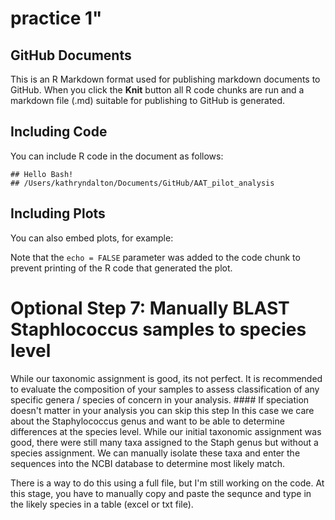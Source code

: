 practice 1"
================

GitHub Documents
----------------

This is an R Markdown format used for publishing markdown documents to GitHub. When you click the **Knit** button all R code chunks are run and a markdown file (.md) suitable for publishing to GitHub is generated.

Including Code
--------------

You can include R code in the document as follows:

    ## Hello Bash!
    ## /Users/kathryndalton/Documents/GitHub/AAT_pilot_analysis

Including Plots
---------------

You can also embed plots, for example:

Note that the `echo = FALSE` parameter was added to the code chunk to prevent printing of the R code that generated the plot.

Optional Step 7: Manually BLAST Staphlococcus samples to species level
======================================================================

While our taxonomic assignment is good, its not perfect. It is recommended to evaluate the composition of your samples to assess classification of any specific genera / species of concern in your analysis. \#\#\#\# If speciation doesn't matter in your analysis you can skip this step In this case we care about the Staphylococcus genus and want to be able to determine differences at the species level. While our initial taxonomic assignment was good, there were still many taxa assigned to the Staph genus but without a species assignment. We can manually isolate these taxa and enter the sequences into the NCBI database to determine most likely match.

There is a way to do this using a full file, but I'm still working on the code. At this stage, you have to manually copy and paste the sequnce and type in the likely species in a table (excel or txt file).

``` bash
```
